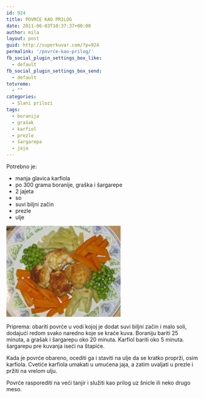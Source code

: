 ```yaml
---
id: 924
title: POVRĆE KAO PRILOG
date: 2011-06-03T10:37:37+00:00
author: mila
layout: post
guid: http://superkuvar.com/?p=924
permalink: '/povrće-kao-prilog/'
fb_social_plugin_settings_box_like:
  - default
fb_social_plugin_settings_box_send:
  - default
totvreme:
  - ""
categories:
  - Slani prilozi
tags:
  - boranija
  - grašak
  - karfiol
  - prezle
  - šargarepa
  - jaja
---
```

Potrebno je:

  * manja glavica karfiola
  * po 300 grama boranije, graška i šargarepe
  * 2 jajeta
  * so
  * suvi biljni začin
  * prezle
  * ulje

<img class="alignnone size-medium wp-image-4486" title="Povrcekaoprilog" src="/wp-content/uploads/2011/06/Povrcekaoprilog-e1350289126324-300x238.jpg" alt="" width="300" height="238" /> 

Priprema: obariti povrće u vodi kojoj je dodat suvi biljni začin i malo soli, dodajući redom svako naredno koje se kraće kuva. Boraniju bariti 25 minuta, a grašak i šargarepu oko 20 minuta. Karfiol bariti oko 5 minuta. šargarepu pre kuvanja iseći na štapiće.

Kada je povrće obareno, ocediti ga i staviti na ulje da se kratko proprži, osim karfiola. Cvetiće karfiola umakati u umućena jaja, a zatim uvaljati u prezle i pržiti na vrelom ulju.

Povrće rasporediti na veći tanjir i služiti kao prilog uz šnicle ili neko drugo meso.